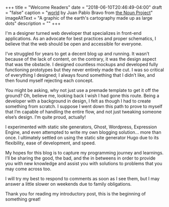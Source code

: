 +++
title = "Welcome Readers"
date = "2018-06-10T20:46:49-04:00"
draft = "false"
caption = "[world](https://thenounproject.com/search/?q=world&i=26949) by Juan Pablo Bravo from [the Noun Project](https://thenounproject.com)"
imageAltText = "A graphic of the earth's cartography made up as large dots"
description = ""
+++

I'm a designer turned web developer that specializes in front-end applications. As an advocate for best practices and proper schematics, I believe that the web should be open and accessible for everyone.

I’ve struggled for years to get a decent blog up and running. It wasn’t because of the lack of content, on the contrary, it was the design aspect that was the obstacle. I designed countless mockups and developed fully functioning prototypes but they never entirely made the cut. I was so critical of everything I designed; I always found something that I didn’t like, and then found myself rejecting each concept.

You might be asking, why not just use a premade template to get it off the ground? Oh, believe me, looking back I wish I had gone this route. Being a developer with a background in design, I felt as though I had to create something from scratch. I suppose I went down this path to prove to myself that I’m capable of handling the entire flow, and not just tweaking someone else’s design. I’m quite proud, actually!

I experimented with static site generators, Ghost, Wordpress, Expression Engine, and even attempted to write my own blogging solution... more than once. I ultimately settled on using the static site generator Hugo due to its flexibility, ease of development, and speed.

My hopes for this blog is to capture my programming journey and learnings. I’ll be sharing the good, the bad, and the in betweens in order to provide you with new knowledge and assist you with solutions to problems that you may come across too.

I will try my best to respond to comments as soon as I see them, but I may answer a little slower on weekends due to family obligations.

Thank you for reading my introductory post, this is the beginning of something great!
